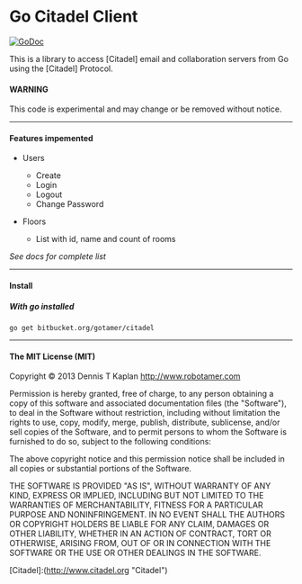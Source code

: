 Go Citadel Client
=================
[![GoDoc](https://godoc.org/bitbucket.org/gotamer/citadel?status.png)](https://godoc.org/bitbucket.org/gotamer/citadel)  

This is a library to access [Citadel] email and collaboration servers from Go using the [Citadel] Protocol. 

#### WARNING
This code is experimental and may change or be removed without notice.
________________________________________________________

#### Features impemented
 - Users
	+ Create
	+ Login
	+ Logout
	+ Change Password

 - Floors
	+ List with id, name and count of rooms

*See docs for complete list*
________________________________________________________

#### Install

##### With go installed

	go get bitbucket.org/gotamer/citadel


________________________________________________________

#### The MIT License (MIT)

Copyright © 2013 Dennis T Kaplan <http://www.robotamer.com>

Permission is hereby granted, free of charge, to any person obtaining a copy of this software and associated documentation files (the "Software"), to deal in the Software without restriction, including without limitation the rights to use, copy, modify, merge, publish, distribute, sublicense, and/or sell copies of the Software, and to permit persons to whom the Software is furnished to do so, subject to the following conditions:

The above copyright notice and this permission notice shall be included in all copies or substantial portions of the Software.

THE SOFTWARE IS PROVIDED "AS IS", WITHOUT WARRANTY OF ANY KIND, EXPRESS OR IMPLIED, INCLUDING BUT NOT LIMITED TO THE WARRANTIES OF MERCHANTABILITY, FITNESS FOR A PARTICULAR PURPOSE AND NONINFRINGEMENT. IN NO EVENT SHALL THE AUTHORS OR COPYRIGHT HOLDERS BE LIABLE FOR ANY CLAIM, DAMAGES OR OTHER LIABILITY, WHETHER IN AN ACTION OF CONTRACT, TORT OR OTHERWISE, ARISING FROM, OUT OF OR IN CONNECTION WITH THE SOFTWARE OR THE USE OR OTHER DEALINGS IN THE SOFTWARE.


[Citadel]:(http://www.citadel.org "Citadel")

